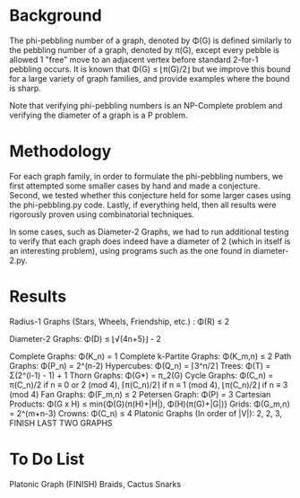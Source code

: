 # Background
The phi-pebbling number of a graph, denoted by Φ(G) is defined similarly to the pebbling number of a graph, denoted by π(G), except every pebble is allowed 1 "free" move to an adjacent vertex before standard 2-for-1 pebbling occurs. It is known that Φ(G) ≤ ⌊π(G)/2⌋ but we improve this bound for a large variety of graph families, and provide examples where the bound is sharp.

Note that verifying phi-pebbling numbers is an NP-Complete problem and verifying the diameter of a graph is a P problem.

# Methodology
For each graph family, in order to formulate the phi-pebbling numbers, we first attempted some smaller cases by hand and made a conjecture. Second, we tested whether this conjecture held for some larger cases using the phi-pebbling.py code. Lastly, if everything held, then all results were rigorously proven using combinatorial techniques.

In some cases, such as Diameter-2 Graphs, we had to run additional testing to verify that each graph does indeed have a diameter of 2 (which in itself is an interesting problem), using programs such as the one found in diameter-2.py.

# Results 
Radius-1 Graphs (Stars, Wheels, Friendship, etc.) : Φ(R) ≤ 2

Diameter-2 Graphs: Φ(D) ≤ ⌊√(4n+5)⌋ - 2

Complete Graphs: Φ(K_n) = 1
Complete k-Partite Graphs: Φ(K_m,n) ≤ 2
Path Graphs: Φ(P_n) = 2^(n-2)
Hypercubes: Φ(Q_n) = ⌈3^n/2⌉
Trees: Φ(T) = Σ(2^(l-1) - 1) + 1
Thorn Graphs: Φ(G*) = π_2(G)
Cycle Graphs: Φ(C_n) = π(C_n)/2 if n ≡ 0 or 2 (mod 4), ⌈π(C_n)/2⌉ if n ≡ 1 (mod 4), ⌊π(C_n)/2⌋ if n ≡ 3 (mod 4)
Fan Graphs: Φ(F_m,n) ≤ 2 Petersen Graph: Φ(P) = 3
Cartesian Products: Φ(G x H) ≤ min{Φ(G)(π(H)+|H|), Φ(H)(π(G)+|G|)}
Grids: Φ(G_m,n) = 2^(m+n-3)
Crowns: Φ(C_n) ≤ 4
Platonic Graphs (In order of |V|): 2, 2, 3, FINISH LAST TWO GRAPHS

# To Do List
Platonic Graph (FINISH)
Braids, Cactus
Snarks

